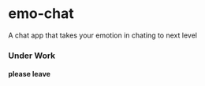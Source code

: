 # emo-chat
A chat app that takes your emotion in chating to next level


### Under Work 
#### please leave
